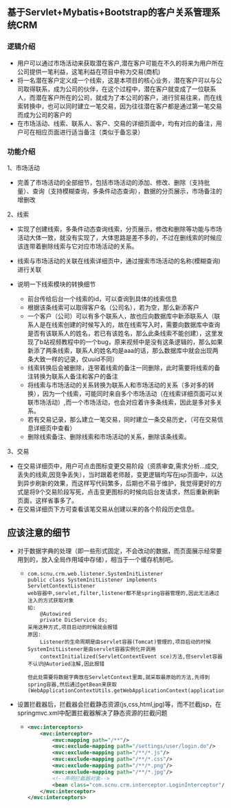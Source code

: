 ## 基于Servlet+Mybatis+Bootstrap的客户关系管理系统CRM

### 逻辑介绍

- 用户可以通过市场活动来获取潜在客户,潜在客户可能在不久的将来为用户所在公司提供一笔利益，这笔利益在项目中称为交易(商机)
- 将一名潜在客户定义成一个线索，这是本项目的核心业务，潜在客户可以与公司取得联系，成为公司的伙伴，在这个过程中，潜在客户就变成了一位联系人，而潜在客户所在的公司，就成为了本公司的客户，进行贸易往来，而在线索转换中，也可以同时建立一笔交易，因为往往潜在客户都是通过第一笔交易而成为公司的客户的
- 在市场活动、线索、联系人、客户、交易的详细页面中，均有对应的备注，用户可在相应页面进行适当备注（类似于备忘录）



### 功能介绍

1、市场活动

- 完善了市场活动的全部细节，包括市场活动的添加、修改、删除（支持批量）、查询（支持模糊查询，多条件动态查询），数据的分页展示，市场备注的增删改

2、线索

- 实现了创建线索，多条件动态查询线索，分页展示，修改和删除等功能与市场活动大体一致，就没有实现了，大体思路是差不多的，不过在删线索的时候应该连带着删除线索与它对应市场活动的关系。
- 线索与市场活动的关联在线索详细页中，通过搜索市场活动的名称(模糊查询)进行关联

- 说明一下线索模块的转换细节
  - 前台传给后台一个线索的id，可以查询到具体的线索信息
  - 根据该条线索可以取得客户名（公司名），若为空，那么新添客户
  - 一个客户（公司）可以有多个联系人，故也应向数据库中新添联系人（联系人是在线索创建的时候写入的，故在线索写入时，需要向数据库中查询是否有该联系人的姓名，若已有该姓名，那么此条线索不能创建），这里发现了b站视频教程中的一个bug，原来视频中是没有这条逻辑的，那么如果新添了两条线索，联系人的姓名均是aaa的话，那么数据库中就会出现两条大致一样的记录，仅uuid不同）
  - 线索转换后会被删除，连带着线索的备注一同删除，此时需要将线索的备注转换为联系人备注和客户的备注
  - 将线索与市场活动的关系转换为联系人和市场活动的关系（多对多的转换），因为一个线索，可能同时来自多个市场活动（在线索详细页面可以关联市场活动）,而一个市场活动，也会对应着许多条线索，因此是多对多关系。
  - 若有交易记录，那么建立一笔交易，同时建立一条交易历史，（可在交易信息详细页中查看）
  - 删除线索备注、删除线索和市场活动的关系，删除该条线索。

3、交易

- 在交易详细页中，用户可点击图标变更交易阶段（资质审查,需求分析...成交,丢失的线索,因竞争丢失），当时跟着老师敲，变更逻辑均写在jsp页面中，以达到异步刷新的效果，而这样写代码繁多，后期也不易于维护，我觉得更好的方式是将9个交易阶段写死，点击变更图标的时候向后台发请求，然后重新刷新页面，这样省事多了。
- 在交易详细页下方可查看该笔交易从创建以来的各个阶段历史信息。



## 应该注意的细节

- 对于数据字典的处理（即一些形式固定，不会改动的数据，而页面展示经常要用到的，放入全局作用域中存储），相当于一个缓存机制吧。

  - ```
    com.scnu.crm.web.listener.SystemInitListener
    public class SystemInitListener implements ServletContextListener
    web容器中,servlet,filter,listener都不是spring容器管理的,因此无法通过注入的方式获取对象
    如:
        @Autowired
        private DicService ds;
    采用这种方式,项目启动的时候就会报错
    原因:
        Listener的生命周期是由servlet容器(Tomcat)管理的,项目启动的时候SystemInitListener是由servlet容器实例化并调用
        contextInitialized(ServletContextEvent sce)方法,但servlet容器不认识@Autoried注解,因此报错
    
    但此处需要将数据字典放在ServletContext里面,就采取最原始的方法,先得到spring容器,然后通过getBean来获取
    (WebApplicationContextUtils.getWebApplicationContext(application)).getBean(xxx.class)
    ```

- 设置拦截器后，拦截器会拦截静态资源(js,css,html,jpg)等，而不拦截jsp，在springmvc.xml中配置拦截器解决了静态资源的拦截问题

  - ```xml
    <mvc:interceptors>
        <mvc:interceptor>
            <mvc:mapping path="/**"/>
            <mvc:exclude-mapping path="/settings/user/login.do"/>
            <mvc:exclude-mapping path="/**/*.js"/>
            <mvc:exclude-mapping path="/**/*.css"/>
            <mvc:exclude-mapping path="/**/*.png"/>
            <mvc:exclude-mapping path="/**/*.jpg"/>
            <!--声明拦截器对象-->
            <bean class="com.scnu.crm.interceptor.LoginInterceptor"/>
        </mvc:interceptor>
    </mvc:interceptors>
    ```

